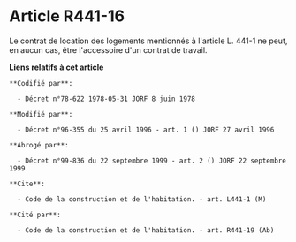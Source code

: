 # Article R441-16

Le contrat de location des logements mentionnés à l'article L. 441-1 ne peut, en aucun cas, être l'accessoire d'un contrat de
travail.

**Liens relatifs à cet article**

	**Codifié par**:

	  - Décret n°78-622 1978-05-31 JORF 8 juin 1978

	**Modifié par**:

	  - Décret n°96-355 du 25 avril 1996 - art. 1 () JORF 27 avril 1996

	**Abrogé par**:

	  - Décret n°99-836 du 22 septembre 1999 - art. 2 () JORF 22 septembre 1999

	**Cite**:

	  - Code de la construction et de l'habitation. - art. L441-1 (M)

	**Cité par**:

	  - Code de la construction et de l'habitation. - art. R441-19 (Ab)
